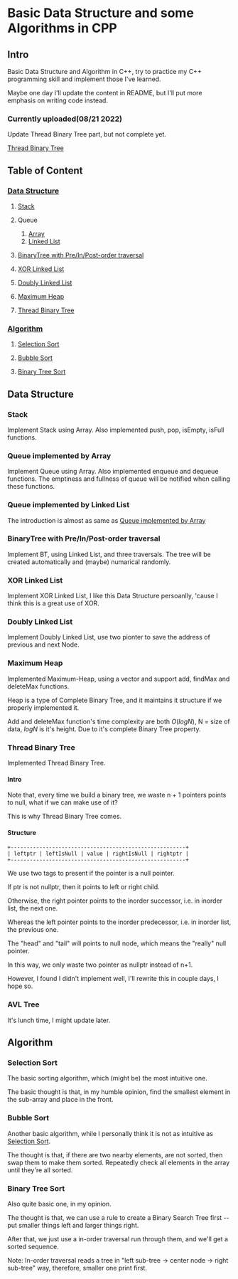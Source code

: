 # Basic Data Structure and some Algorithms in CPP

## Intro

Basic Data Structure and Algorithm in C++, try to practice my C++ programming skill and implement those I've learned.

Maybe one day I'll update the content in README, but I'll put more emphasis on writing code instead.

### Currently uploaded\(08/21 2022\)

Update Thread Binary Tree part, but not complete yet.

[Thread Binary Tree](#thread_binary_tree)

## Table of Content

### [Data Structure](#data_structure)

1. [Stack](#stack)

2. Queue

   1. [Array](#queue_in_array)
   2. [Linked List](#queue_in_linked_list)

3. [BinaryTree with Pre/In/Post-order traversal](#binary_tree_traversal)

4. [XOR Linked List](#xor_linked_list)

5. [Doubly Linked List](#doubly_linked_list)

6. [Maximum Heap](#maximum_heap)

7. [Thread Binary Tree](#thread_binary_tree)

### [Algorithm](#ag)

1. [Selection Sort](#selection_sort)

2. [Bubble Sort](#bubble_sort)

3. [Binary Tree Sort](#binary_tree_sort)

<a name="data_structure"></a>
## Data Structure

<a name="stack"></a>
### Stack

Implement Stack using Array. Also implemented push, pop, isEmpty, isFull functions.

<a name="queue_in_array"></a>
### Queue implemented by Array

Implement Queue using Array. Also implemented enqueue and dequeue functions. The emptiness and fullness of queue will be notified when calling these functions.

<a name="queue_in_linked_list"></a>
### Queue implemented by Linked List

The introduction is almost as same as [Queue implemented by Array](#queue_in_array)

<a name="binary_tree_traversal"></a>
### BinaryTree with Pre/In/Post-order traversal

Implement BT, using Linked List, and three traversals. The tree will be created automatically and \(maybe\) numarical randomly.

<a name="xor_linked_list"></a>
### XOR Linked List

Implement XOR Linked List, I like this Data Structure persoanlly, 'cause I think this is a great use of XOR.

<a name="doubly_linked_list"></a>
### Doubly Linked List

Implement Doubly Linked List, use two pionter to save the address of previous and next Node.

<a name="maximum_heap"></a>
### Maximum Heap

Implemented Maximum-Heap, using a vector and support add, findMax and deleteMax functions.

Heap is a type of Complete Binary Tree, and it maintains it structure if we properly implemented it.

Add and deleteMax function's time complexity are both $O(logN)$, N = size of data, $logN$ is it's height. Due to it's complete Binary Tree property.

<a name="thread_binary_tree"></a>
### Thread Binary Tree

Implemented Thread Binary Tree.

#### Intro

Note that, every time we build a binary tree, we waste n + 1 pointers points to null, what if we can make use of it?

This is why Thread Binary Tree comes.

#### Structure

```
+-------------------------------------------------------+
| leftptr | leftIsNull | value | rightIsNull | rightptr |
+-------------------------------------------------------+
```

We use two tags to present if the pointer is a null pointer.

If ptr is not nullptr, then it points to left or right child.

Otherwise, the right pointer points to the inorder successor, i.e. in inorder list, the next one.

Whereas the left pointer points to the inorder predecessor, i.e. in inorder list, the previous one.

The "head" and "tail" will points to null node, which means the "really" null pointer. 

In this way, we only waste two pointer as nullptr instead of n+1.

However, I found I didn't implement well, I'll rewrite this in couple days, I hope so.

<a name="avl-tree"></a>
### AVL Tree

It's lunch time, I might update later.

<a name="ag"></a>
## Algorithm

<a name="selection_sort"></a>
### Selection Sort

The basic sorting algorithm, which (might be) the most intuitive one.

The basic thought is that, in my humble opinion, find the smallest element in the sub-array and place in the front.

<a name="bubble_sort"></a>
### Bubble Sort

Another basic algorithm, while I  personally think it is not as intuitive as [Selection Sort](#selection_sort).

The thought is that, if there are two nearby elements, are not sorted, then swap them to make them sorted. Repeatedly check all elements in the array until they're all sorted.

<a name="binary_tree_sort"></a>
### Binary Tree Sort

Also quite basic one, in my opinion.

The thought is that, we can use a rule to create a Binary Search Tree first \-\- put smaller things left and larger things right. 

After that, we just use a in-order traversal run through them, and we'll get a sorted sequence.

Note: In-order traversal reads a tree in "left sub-tree -> center node -> right sub-tree" way, therefore, smaller one print first.

